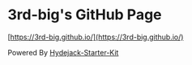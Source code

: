 # 3rd-big's GitHub Page

[https://3rd-big.github.io/](https://3rd-big.github.io/)

Powered By [Hydejack-Starter-Kit](https://github.com/hydecorp/hydejack-starter-kit)
